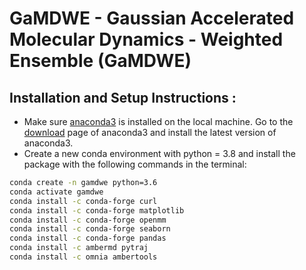 # GaMDWE - Gaussian Accelerated Molecular Dynamics - Weighted Ensemble (GaMDWE) 

## Installation and Setup Instructions :
* Make sure [anaconda3](https://www.anaconda.com/) is installed on the local machine. Go to the  [download](https://www.anaconda.com/products/individual) page of anaconda3 and install the latest version of anaconda3.
* Create a new conda environment with python = 3.8 and install the package with the following commands in the terminal: 
```bash
conda create -n gamdwe python=3.6
conda activate gamdwe
conda install -c conda-forge curl
conda install -c conda-forge matplotlib
conda install -c conda-forge openmm
conda install -c conda-forge seaborn
conda install -c conda-forge pandas 
conda install -c ambermd pytraj
conda install -c omnia ambertools
```

